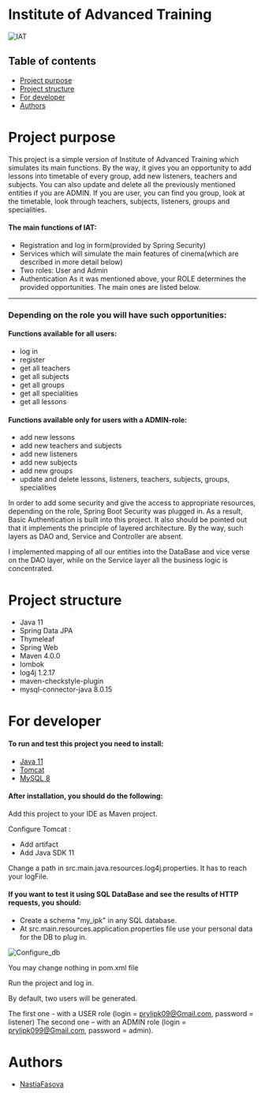 # Institute of Advanced Training

![IAT](/images/ipk.jpg)

## Table of contents
* [Project purpose](#purpose)
* [Project structure](#structure)
* [For developer](#for_developer)
* [Authors](#authors)

# <a name="purpose"></a>Project purpose
This project is a simple version of Institute of Advanced Training which simulates its main functions.
By the way, it gives you an opportunity to add lessons into timetable of 
every group, add new listeners, teachers and subjects. You can also update and 
delete all the previously mentioned entities if you are ADMIN.
If you are user, you can find you group, look at the timetable, look through teachers, subjects,
 listeners, groups and specialities.
#### The main functions of IAT:

* Registration and log in form(provided by Spring Security)
* Services which will simulate the main features of cinema(which are described in more detail below)
* Two roles: User and Admin
* Authentication
  As it was mentioned above, your ROLE determines the provided opportunities.
  The main ones are listed below.
<hr>

### Depending on the role you will have such opportunities:

#### Functions available for all users:
* log in
* register
* get all teachers
* get all subjects
* get all groups
* get all specialities
* get all lessons

#### Functions available only for users with a ADMIN-role:

* add new lessons
* add new teachers and subjects
* add new listeners
* add new subjects
* add new groups
* update and delete lessons, listeners, teachers, subjects, groups, specialities


In order to add some security and give the access to appropriate resources,
depending on the role,
Spring Boot Security was plugged in. As a result, Basic Authentication is built into this project.
It also should be pointed out that it implements the principle of layered architecture.
By the way, such layers as DAO and, Service and Controller are absent.

I  implemented mapping of all our entities into the DataBase and vice verse on the DAO layer,
while on the Service layer all the business logic is concentrated.

# <a name="structure"></a>Project structure

* Java 11
* Spring Data JPA
* Thymeleaf
* Spring Web
* Maven 4.0.0
* lombok
* log4j 1.2.17
* maven-checkstyle-plugin
* mysql-connector-java 8.0.15

# <a name="for_developer"></a>For developer
#### To run and test this project you need to install:

* [Java 11](https://www.oracle.com/java/technologies/javase-jdk11-downloads.html)
* [Tomcat](https://tomcat.apache.org/download-90.cgi)
* [MySQL 8 ](https://www.mysql.com/downloads/)

#### After installation, you should do the following:

Add this project to your IDE as Maven project.

Configure Tomcat :
* Add artifact
* Add Java SDK 11

Change a path in src.main.java.resources.log4j.properties. It has to reach your logFile.

#### If you want to test it using SQL DataBase and see the results of HTTP requests, you should:

* Create a schema "my_ipk" in any SQL database.
* At src.main.resources.application.properties file use your personal data for the DB to plug in.

![Configure_db](/images/img.png)

You may change nothing in pom.xml file

Run the project and log in.

By default, two users will be generated.

The first one - with a USER role (login = prylipk09@Gmail.com, password = listener)
The second one – with an ADMIN role (login = prylipk099@Gmail.com, password = admin).

# <a name="authors"></a>Authors
* [NastiaFasova](https://github.com/NastiaFasova) 

